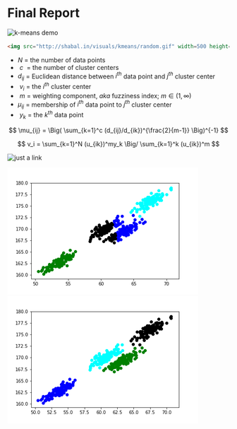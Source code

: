 # Final Report

![k-means demo](http://shabal.in/visuals/kmeans/random.gif)

```html
<img src="http://shabal.in/visuals/kmeans/random.gif" width=500 height=300>
```

* $N$ = the number of data points
* $~c~$ = the number of cluster centers
* $d_{ij}$ = Euclidean distance between $i^{th}$ data point and $j^{th}$ cluster center
* $~v_i$ = the $i^{th}$ cluster center
* $~m$ = weighting component, *aka* fuzziness index; $m \in (1,\infty)$
* $\mu_{ij}$ = membership of $i^{th}$ data point to $j^{th}$ cluster center
* $~y_k$ = the $k^{th}$ data point

$$ \mu_{ij} = \Big( \sum_{k=1}^c (d_{ij}/d_{ik})^{\frac{2}{m-1}} \Big)^{-1} $$

$$ v_i = \sum_{k=1}^N (u_{ik})^my_k \Big/ \sum_{k=1}^k (u_{ik})^m $$

![just a link](https://github.com/insanebruce/BENG183_Final_Projects_FALL2019/images/)

![K-Means](images/kmeans.png "K-Means") ![MOG](images/mog.png "MOG")
